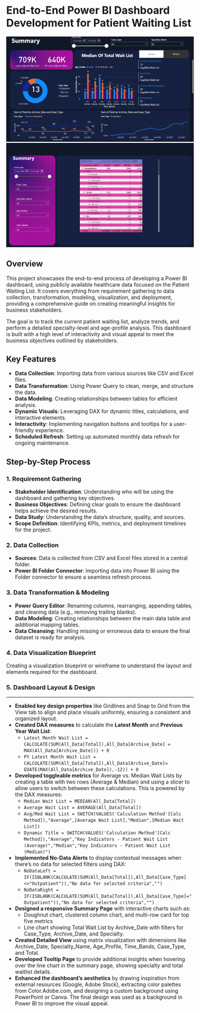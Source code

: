 # End-to-End Power BI Dashboard Development for Patient Waiting List

![Patient Waiting List Dashboard](hospital_sheet1.jpg)
![Patient Waiting List Dashboard](hospital_sheet2.jpg)

## Overview

This project showcases the end-to-end process of developing a Power BI dashboard, using publicly available healthcare data focused on the Patient Waiting List. It covers everything from requirement gathering to data collection, transformation, modeling, visualization, and deployment, providing a comprehensive guide on creating meaningful insights for business stakeholders.

The goal is to track the current patient waiting list, analyze trends, and perform a detailed specialty-level and age-profile analysis. This dashboard is built with a high level of interactivity and visual appeal to meet the business objectives outlined by stakeholders.

## Key Features

- **Data Collection**: Importing data from various sources like CSV and Excel files.
- **Data Transformation**: Using Power Query to clean, merge, and structure the data.
- **Data Modeling**: Creating relationships between tables for efficient analysis.
- **Dynamic Visuals**: Leveraging DAX for dynamic titles, calculations, and interactive elements.
- **Interactivity**: Implementing navigation buttons and tooltips for a user-friendly experience.
- **Scheduled Refresh**: Setting up automated monthly data refresh for ongoing maintenance.

## Step-by-Step Process

### 1. Requirement Gathering

- **Stakeholder Identification**: Understanding who will be using the dashboard and gathering key objectives.
- **Business Objectives**: Defining clear goals to ensure the dashboard helps achieve the desired results.
- **Data Study**: Understanding the data’s structure, quality, and sources.
- **Scope Definition**: Identifying KPIs, metrics, and deployment timelines for the project.

### 2. Data Collection

- **Sources**: Data is collected from CSV and Excel files stored in a central folder.
- **Power BI Folder Connector**: Importing data into Power BI using the Folder connector to ensure a seamless refresh process.

### 3. Data Transformation & Modeling

- **Power Query Editor**: Renaming columns, rearranging, appending tables, and cleaning data (e.g., removing trailing blanks).
- **Data Modeling**: Creating relationships between the main data table and additional mapping tables.
- **Data Cleansing**: Handling missing or erroneous data to ensure the final dataset is ready for analysis.

### 4. Data Visualization Blueprint

Creating a visualization blueprint or wireframe to understand the layout and elements required for the dashboard.

### 5. Dashboard Layout & Design

---

- **Enabled key design properties** like Gridlines and Snap to Grid from the View tab to align and place visuals uniformly, ensuring a consistent and organized layout.
- **Created DAX measures** to calculate the **Latest Month** and **Previous Year Wait List**:
  - `Latest Month Wait List = CALCULATE(SUM(All_Data[Total]),All_Data[Archive_Date] = MAX(All_Data[Archive_Date])) + 0`
  - `PY Latest Month Wait List = CALCULATE(SUM(All_Data[Total]),All_Data[Archive_Date]= EDATE(MAX(All_Data[Archive_Date]),-12)) + 0`
- **Developed toggleable metrics** for Average vs. Median Wait Lists by creating a table with two rows (Average & Median) and using a slicer to allow users to switch between these calculations. This is powered by the DAX measures:
  - `Median Wait List = MEDIAN(All_Data[Total])`
  - `Average Wait List = AVERAGE(All_Data[Total])`
  - `Avg/Med Wait List = SWITCH(VALUES('Calculation Method'[Calc Method]),"Average",[Average Wait List],"Median",[Median Wait List])`
  - `Dynamic Title = SWITCH(VALUES('Calculation Method'[Calc Method]),"Average","Key Indicators - Patient Wait List (Average)","Median","Key Indicators - Patient Wait List (Median)")`
- **Implemented No-Data Alerts** to display contextual messages when there’s no data for selected filters using DAX:
  - `NoDataLeft = IF(ISBLANK(CALCULATE(SUM(All_Data[Total]),All_Data[Case_Type]<>"Outpatient")),"No data for selected criteria","")`
  - `NoDataRight = IF(ISBLANK(CALCULATE(SUM(All_Data[Total]),All_Data[Case_Type]="Outpatient")),"No data for selected criteria","")`
- **Designed a responsive Summary Page** with interactive charts such as:
  - Doughnut chart, clustered column chart, and multi-row card for top five metrics
  - Line chart showing Total Wait List by Archive_Date with filters for Case_Type, Archive_Date, and Specialty.
- **Created Detailed View** using matrix visualization with dimensions like Archive_Date, Specialty_Name, Age_Profile, Time_Bands, Case_Type, and Total.
- **Developed Tooltip Page** to provide additional insights when hovering over the line chart in the summary page, showing specialty and total waitlist details.
- **Enhanced the dashboard’s aesthetics** by drawing inspiration from external resources (Google, Adobe Stock), extracting color palettes from Color.Adobe.com, and designing a custom background using PowerPoint or Canva. The final design was used as a background in Power BI to improve the visual appeal.



